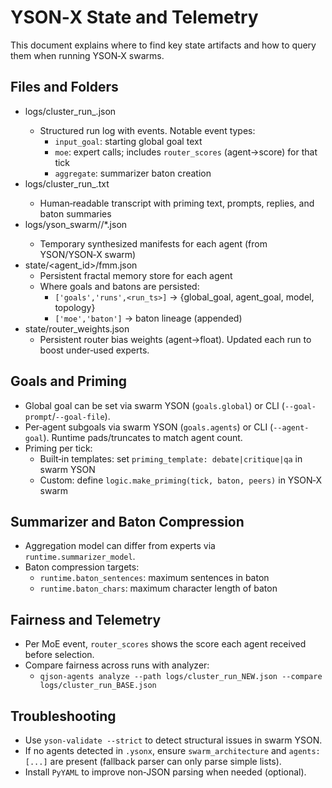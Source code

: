 # YSON‑X State and Telemetry

This document explains where to find key state artifacts and how to query them when running YSON‑X swarms.

## Files and Folders
- logs/cluster_run_<ts>.json
  - Structured run log with events. Notable event types:
    - `input_goal`: starting global goal text
    - `moe`: expert calls; includes `router_scores` (agent→score) for that tick
    - `aggregate`: summarizer baton creation
- logs/cluster_run_<ts>.txt
  - Human‑readable transcript with priming text, prompts, replies, and baton summaries
- logs/yson_swarm/<ts>/*.json
  - Temporary synthesized manifests for each agent (from YSON/YSON‑X swarm)
- state/<agent_id>/fmm.json
  - Persistent fractal memory store for each agent
  - Where goals and batons are persisted:
    - `['goals','runs',<run_ts>]` → {global_goal, agent_goal, model, topology}
    - `['moe','baton']` → baton lineage (appended)
- state/router_weights.json
  - Persistent router bias weights (agent→float). Updated each run to boost under‑used experts.

## Goals and Priming
- Global goal can be set via swarm YSON (`goals.global`) or CLI (`--goal-prompt`/`--goal-file`).
- Per‑agent subgoals via swarm YSON (`goals.agents`) or CLI (`--agent-goal`). Runtime pads/truncates to match agent count.
- Priming per tick:
  - Built‑in templates: set `priming_template: debate|critique|qa` in swarm YSON
  - Custom: define `logic.make_priming(tick, baton, peers)` in YSON‑X swarm

## Summarizer and Baton Compression
- Aggregation model can differ from experts via `runtime.summarizer_model`.
- Baton compression targets:
  - `runtime.baton_sentences`: maximum sentences in baton
  - `runtime.baton_chars`: maximum character length of baton

## Fairness and Telemetry
- Per MoE event, `router_scores` shows the score each agent received before selection.
- Compare fairness across runs with analyzer:
  - `qjson-agents analyze --path logs/cluster_run_NEW.json --compare logs/cluster_run_BASE.json`

## Troubleshooting
- Use `yson-validate --strict` to detect structural issues in swarm YSON.
- If no agents detected in `.ysonx`, ensure `swarm_architecture` and `agents: [...]` are present (fallback parser can only parse simple lists).
- Install `PyYAML` to improve non‑JSON parsing when needed (optional).

